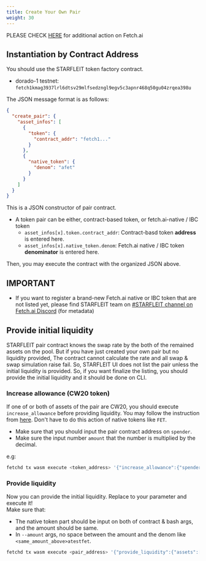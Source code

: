 ```yaml
---
title: Create Your Own Pair
weight: 30
---
```


PLEASE CHECK [HERE](#important) for additional action on Fetch.ai

## Instantiation by Contract Address

You should use the STARFLEIT token factory contract.

- dorado-1 testnet: `fetch1kmag3937lrl6dtsv29mlfsedzngl9egv5c3apnr468q50gu04zrqea398u`

The JSON message format is as follows:

```json
{
  "create_pair": {
    "asset_infos": [
      {
        "token": {
          "contract_addr": "fetch1..."
        }
      },
      {
        "native_token": {
          "denom": "afet"
        }
      }
    ]
  }
}
```

This is a JSON constructor of pair contract.

- A token pair can be either, contract-based token, or fetch.ai-native / IBC token
  - `asset_infos[x].token.contract_addr`: Contract-basd token **address** is entered here.
  - `asset_infos[x].native_token.denom`: Fetch.ai native / IBC token **denominator** is entered here.

Then, you may execute the contract with the organized JSON above.

## IMPORTANT

- If you want to register a brand-new Fetch.ai native or IBC token that are not listed yet, please find STARFLEIT team on [#STARFLEIT channel on Fetch.ai Discord](https://bit.ly/3ra5uMI) (for metadata)

## Provide initial liquidity

STARFLEIT pair contract knows the swap rate by the both of the remained assets on the pool. But if you have just created your own pair but no liquidity provided, The contract cannot calculate the rate and all swap & swap simulation raise fail. So, STARFLEIT UI does not list the pair unless the initial liquidity is provided. So, if you want finalize the listing, you should provide the initial liquidity and it should be done on CLI.

### Increase allowance (CW20 token)

If one of or both of assets of the pair are CW20, you should execute `increase_allowance` before providing liquidity. You may follow the instruction from [here](/docs/reference/token/#increasedecrease-allowance). Don't have to do this action of native tokens like `FET`.

- Make sure that you should input the pair contract address on `spender`.
- Make sure the input number `amount` that the number is multiplied by the decimal.

e.g:

```bash
fetchd tx wasm execute <token_address> '{"increase_allowance":{"spender":"<pair_address>","amount":"<amount_with_decimal>","expires":{"never":{}}}}' --fees 200000000000000atestfet --from <your_key_name_on_local>
```

### Provide liquidity

Now you can provide the initial liquidity. Replace to your parameter and execute it!\
Make sure that:

- The native token part should be input on both of contract & bash args, and the amount should be same.
- In `--amount` args, no space between the amount and the denom like `<same_amount_above>atestfet`.

```bash
fetchd tx wasm execute <pair_address> '{"provide_liquidity":{"assets":[{"info":{"token":{"contract_addr":"<token_address>"}},"amount":"<amount_with_decimal>"},{"info":{"native_token":{"denom":"atestfet"}},"amount":"<amount_with_decimal>"}]}}' --gas 600000 --fees 600000000000000atestfet --from <your_key_name_on_local> --amount <same_amount_above>atestfet
```
